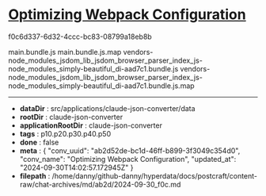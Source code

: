 # [Optimizing Webpack Configuration](https://claude.ai/chat/ab2d52de-bc1d-46ff-b899-3f3049c354d0)

f0c6d337-6d32-4ccc-bc83-08799a18eb8b

main.bundle.js
main.bundle.js.map
vendors-node_modules_jsdom_lib_jsdom_browser_parser_index_js-node_modules_simply-beautiful_di-aad7c1.bundle.js
vendors-node_modules_jsdom_lib_jsdom_browser_parser_index_js-node_modules_simply-beautiful_di-aad7c1.bundle.js.map

---

* **dataDir** : src/applications/claude-json-converter/data
* **rootDir** : claude-json-converter
* **applicationRootDir** : claude-json-converter
* **tags** : p10.p20.p30.p40.p50
* **done** : false
* **meta** : {
  "conv_uuid": "ab2d52de-bc1d-46ff-b899-3f3049c354d0",
  "conv_name": "Optimizing Webpack Configuration",
  "updated_at": "2024-09-30T14:02:57.172945Z"
}
* **filepath** : /home/danny/github-danny/hyperdata/docs/postcraft/content-raw/chat-archives/md/ab2d/2024-09-30_f0c.md